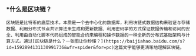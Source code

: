 ### *什么是区块链？
    区块链是比特币的底层技术，本质是一个去中心化的数据库，利用块链式数据结构来验证与存储数据、利用分布式节点共识算法来生成和更新数据、利用密码学的方式保证数据传输和访问的安全、利用由自动化脚本代码组成的智能合约来编程和操作数据的一种全新的分布式基础架构与计算方式。通过[区块链是什么？一张图让你秒懂？](https://baijiahao.baidu.com/s?id=1592894131130991736&wfr=spider&for=pc)这篇文字能够更清晰地理解区块链。
